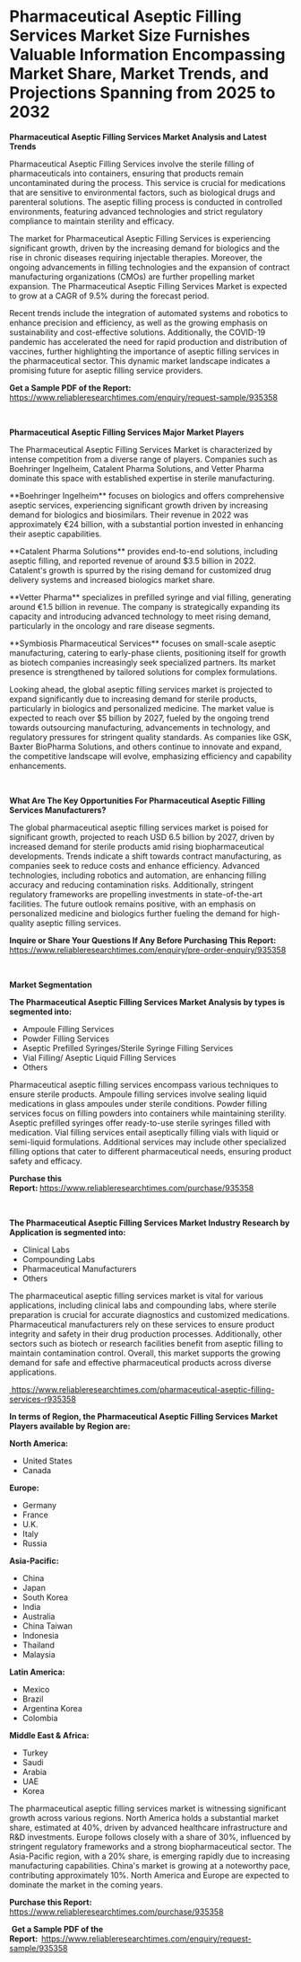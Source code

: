 <p><h1>Pharmaceutical Aseptic Filling Services Market Size Furnishes Valuable Information Encompassing Market Share, Market Trends, and Projections Spanning from 2025 to 2032</h1></p><p><strong>Pharmaceutical Aseptic Filling Services Market Analysis and Latest Trends</strong></p>
<p><p>Pharmaceutical Aseptic Filling Services involve the sterile filling of pharmaceuticals into containers, ensuring that products remain uncontaminated during the process. This service is crucial for medications that are sensitive to environmental factors, such as biological drugs and parenteral solutions. The aseptic filling process is conducted in controlled environments, featuring advanced technologies and strict regulatory compliance to maintain sterility and efficacy.</p><p>The market for Pharmaceutical Aseptic Filling Services is experiencing significant growth, driven by the increasing demand for biologics and the rise in chronic diseases requiring injectable therapies. Moreover, the ongoing advancements in filling technologies and the expansion of contract manufacturing organizations (CMOs) are further propelling market expansion. The Pharmaceutical Aseptic Filling Services Market is expected to grow at a CAGR of 9.5% during the forecast period. </p><p>Recent trends include the integration of automated systems and robotics to enhance precision and efficiency, as well as the growing emphasis on sustainability and cost-effective solutions. Additionally, the COVID-19 pandemic has accelerated the need for rapid production and distribution of vaccines, further highlighting the importance of aseptic filling services in the pharmaceutical sector. This dynamic market landscape indicates a promising future for aseptic filling service providers.</p></p>
<p><strong>Get a Sample PDF of the Report:&nbsp;</strong> <a href="https://www.reliableresearchtimes.com/enquiry/request-sample/935358?utm_campaign=3503&utm_medium=2&utm_source=Github&utm_content=ia&utm_term=18042025&utm_id=pharmaceutical-aseptic-filling-services">https://www.reliableresearchtimes.com/enquiry/request-sample/935358</a></p>
<p>&nbsp;</p>
<p><strong>Pharmaceutical Aseptic Filling Services Major Market Players</strong></p>
<p><p>The Pharmaceutical Aseptic Filling Services Market is characterized by intense competition from a diverse range of players. Companies such as Boehringer Ingelheim, Catalent Pharma Solutions, and Vetter Pharma dominate this space with established expertise in sterile manufacturing.</p><p>**Boehringer Ingelheim** focuses on biologics and offers comprehensive aseptic services, experiencing significant growth driven by increasing demand for biologics and biosimilars. Their revenue in 2022 was approximately €24 billion, with a substantial portion invested in enhancing their aseptic capabilities.</p><p>**Catalent Pharma Solutions** provides end-to-end solutions, including aseptic filling, and reported revenue of around $3.5 billion in 2022. Catalent's growth is spurred by the rising demand for customized drug delivery systems and increased biologics market share.</p><p>**Vetter Pharma** specializes in prefilled syringe and vial filling, generating around €1.5 billion in revenue. The company is strategically expanding its capacity and introducing advanced technology to meet rising demand, particularly in the oncology and rare disease segments.</p><p>**Symbiosis Pharmaceutical Services** focuses on small-scale aseptic manufacturing, catering to early-phase clients, positioning itself for growth as biotech companies increasingly seek specialized partners. Its market presence is strengthened by tailored solutions for complex formulations.</p><p>Looking ahead, the global aseptic filling services market is projected to expand significantly due to increasing demand for sterile products, particularly in biologics and personalized medicine. The market value is expected to reach over $5 billion by 2027, fueled by the ongoing trend towards outsourcing manufacturing, advancements in technology, and regulatory pressures for stringent quality standards. As companies like GSK, Baxter BioPharma Solutions, and others continue to innovate and expand, the competitive landscape will evolve, emphasizing efficiency and capability enhancements.</p></p>
<p>&nbsp;</p>
<p><strong>What Are The Key Opportunities For Pharmaceutical Aseptic Filling Services Manufacturers?</strong></p>
<p><p>The global pharmaceutical aseptic filling services market is poised for significant growth, projected to reach USD 6.5 billion by 2027, driven by increased demand for sterile products amid rising biopharmaceutical developments. Trends indicate a shift towards contract manufacturing, as companies seek to reduce costs and enhance efficiency. Advanced technologies, including robotics and automation, are enhancing filling accuracy and reducing contamination risks. Additionally, stringent regulatory frameworks are propelling investments in state-of-the-art facilities. The future outlook remains positive, with an emphasis on personalized medicine and biologics further fueling the demand for high-quality aseptic filling services.</p></p>
<p><strong>Inquire or Share Your Questions If Any Before Purchasing This Report:</strong> <a href="https://www.reliableresearchtimes.com/enquiry/pre-order-enquiry/935358?utm_campaign=3503&utm_medium=2&utm_source=Github&utm_content=ia&utm_term=18042025&utm_id=pharmaceutical-aseptic-filling-services">https://www.reliableresearchtimes.com/enquiry/pre-order-enquiry/935358</a></p>
<p>&nbsp;</p>
<p><strong>Market Segmentation</strong></p>
<p><strong>The Pharmaceutical Aseptic Filling Services Market Analysis by types is segmented into:</strong></p>
<p><ul><li>Ampoule Filling Services</li><li>Powder Filling Services</li><li>Aseptic Prefilled Syringes/Sterile Syringe Filling Services</li><li>Vial Filling/ Aseptic Liquid Filling Services</li><li>Others</li></ul></p>
<p><p>Pharmaceutical aseptic filling services encompass various techniques to ensure sterile products. Ampoule filling services involve sealing liquid medications in glass ampoules under sterile conditions. Powder filling services focus on filling powders into containers while maintaining sterility. Aseptic prefilled syringes offer ready-to-use sterile syringes filled with medication. Vial filling services entail aseptically filling vials with liquid or semi-liquid formulations. Additional services may include other specialized filling options that cater to different pharmaceutical needs, ensuring product safety and efficacy.</p></p>
<p><strong>Purchase this Report:&nbsp;</strong><a href="https://www.reliableresearchtimes.com/purchase/935358?utm_campaign=3503&utm_medium=2&utm_source=Github&utm_content=ia&utm_term=18042025&utm_id=pharmaceutical-aseptic-filling-services">https://www.reliableresearchtimes.com/purchase/935358</a></p>
<p>&nbsp;</p>
<p><strong>The Pharmaceutical Aseptic Filling Services Market Industry Research by Application is segmented into:</strong></p>
<p><ul><li>Clinical Labs</li><li>Compounding Labs</li><li>Pharmaceutical Manufacturers</li><li>Others</li></ul></p>
<p><p>The pharmaceutical aseptic filling services market is vital for various applications, including clinical labs and compounding labs, where sterile preparation is crucial for accurate diagnostics and customized medications. Pharmaceutical manufacturers rely on these services to ensure product integrity and safety in their drug production processes. Additionally, other sectors such as biotech or research facilities benefit from aseptic filling to maintain contamination control. Overall, this market supports the growing demand for safe and effective pharmaceutical products across diverse applications.</p></p>
<p><a href="https://www.reliableresearchtimes.com/pharmaceutical-aseptic-filling-services-r935358?utm_campaign=3503&utm_medium=2&utm_source=Github&utm_content=ia&utm_term=18042025&utm_id=pharmaceutical-aseptic-filling-services">&nbsp;https://www.reliableresearchtimes.com/pharmaceutical-aseptic-filling-services-r935358</a></p>
<p><strong>In terms of Region, the Pharmaceutical Aseptic Filling Services Market Players available by Region are:</strong></p>
<p>
    <p> <strong> North America: </strong>
        <ul>
            <li>United States</li>
            <li>Canada</li>
        </ul>
        </p> 
    <p> <strong> Europe: </strong>
        <ul>
            <li>Germany</li>
            <li>France</li>
            <li>U.K.</li>
            <li>Italy</li>
            <li>Russia</li>
        </ul>
        </p> 
    <p> <strong> Asia-Pacific: </strong>
        <ul>
            <li>China</li>
            <li>Japan</li>
            <li>South Korea</li>
            <li>India</li>
            <li>Australia</li>
            <li>China Taiwan</li>
            <li>Indonesia</li>
            <li>Thailand</li>
            <li>Malaysia</li>
        </ul>
        </p> 
    <p> <strong> Latin America: </strong>
        <ul>
            <li>Mexico</li>
            <li>Brazil</li>
            <li>Argentina Korea</li>
            <li>Colombia</li>
        </ul>
        </p> 
    <p> <strong> Middle East & Africa: </strong>
        <ul>
            <li>Turkey</li>
            <li>Saudi</li>
            <li>Arabia</li>
            <li>UAE</li>
            <li>Korea</li>
        </ul>
    </p>
    </p>
<p><p>The pharmaceutical aseptic filling services market is witnessing significant growth across various regions. North America holds a substantial market share, estimated at 40%, driven by advanced healthcare infrastructure and R&D investments. Europe follows closely with a share of 30%, influenced by stringent regulatory frameworks and a strong biopharmaceutical sector. The Asia-Pacific region, with a 20% share, is emerging rapidly due to increasing manufacturing capabilities. China's market is growing at a noteworthy pace, contributing approximately 10%. North America and Europe are expected to dominate the market in the coming years.</p></p>
<p><strong>Purchase this Report: </strong><a href="https://www.reliableresearchtimes.com/purchase/935358?utm_campaign=3503&utm_medium=2&utm_source=Github&utm_content=ia&utm_term=18042025&utm_id=pharmaceutical-aseptic-filling-services">https://www.reliableresearchtimes.com/purchase/935358</a></p>
<p>&nbsp;<strong>Get a Sample PDF of the Report:&nbsp;&nbsp;</strong><a href="https://www.reliableresearchtimes.com/enquiry/request-sample/935358?utm_campaign=3503&utm_medium=2&utm_source=Github&utm_content=ia&utm_term=18042025&utm_id=pharmaceutical-aseptic-filling-services">https://www.reliableresearchtimes.com/enquiry/request-sample/935358</a></p>
<p><strong></strong></p>
<p><p></p><p></p><p></p></p>